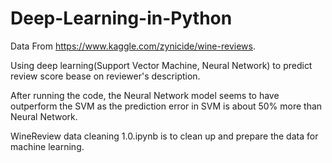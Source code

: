 # Deep-Learning-in-Python

Data From https://www.kaggle.com/zynicide/wine-reviews.

Using deep learning(Support Vector Machine, Neural Network) to predict review score bease on reviewer's description.

After running the code, the Neural Network model seems to have outperform the SVM as the prediction error in SVM is about 50% more than Neural Network.

WineReview data cleaning 1.0.ipynb is to clean up and prepare the data for machine learning.
